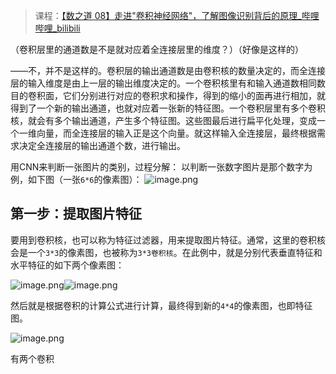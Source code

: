 > 课程：[【数之道 08】走进"卷积神经网络"，了解图像识别背后的原理_哔哩哔哩_bilibili](https://www.bilibili.com/video/BV1R5411w715/?spm_id_from=333.788&vd_source=327f3e87e497fe83b3515199232efd15)

（卷积层里的通道数是不是就对应着全连接层里的维度？）（好像是这样的）

——不，并不是这样的。卷积层的输出通道数是由卷积核的数量决定的，而全连接层的输入维度是由上一层的输出维度决定的。一个卷积核里有和输入通道数相同数目的卷积面，它们分别进行对应的卷积求和操作，得到的缩小的面再进行相加，就得到了一个新的输出通道，也就对应着一张新的特征图。一个卷积层里有多个卷积核，就会有多个输出通道，产生多个特征图。这些图最后进行扁平化处理，变成一个一维向量，而全连接层的输入正是这个向量。就这样输入全连接层，最终根据需求决定全连接层的输出通道个数，进行输出。

用CNN来判断一张图片的类别，过程分解：
以判断一张数字图片是那个数字为例，如下图（一张`6*6`的像素图）：
![image.png](https://youki-1330066034.cos.ap-guangzhou.myqcloud.com/machine-learning/202410091935968.png)

## 第一步：提取图片特征

要用到卷积核，也可以称为特征过滤器，用来提取图片特征。通常，这里的卷积核会是一个`3*3`的像素图，也被称为`3*3卷积核`。在此例中，就是分别代表垂直特征和水平特征的如下两个像素图：

![image.png](https://youki-1330066034.cos.ap-guangzhou.myqcloud.com/machine-learning/202410091936366.png)![image.png](https://youki-1330066034.cos.ap-guangzhou.myqcloud.com/machine-learning/202410091937809.png)

然后就是根据卷积的计算公式进行计算，最终得到新的`4*4`的像素图，也即特征图。

![image.png](https://youki-1330066034.cos.ap-guangzhou.myqcloud.com/machine-learning/202410091940759.png)

有两个卷积